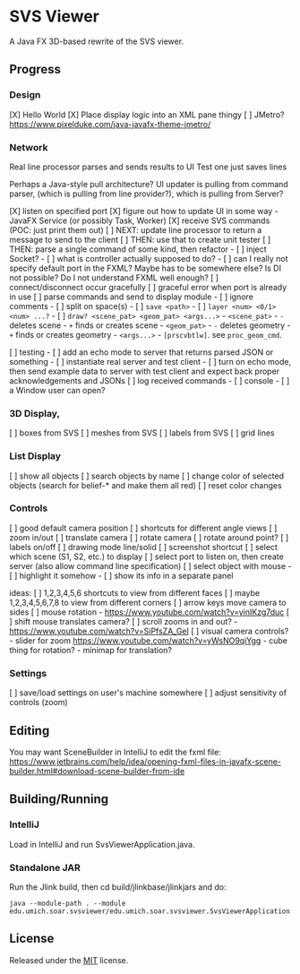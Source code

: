 # SVS Viewer

A Java FX 3D-based rewrite of the SVS viewer.

## Progress

### Design

[X] Hello World
[X] Place display logic into an XML pane thingy
[ ] JMetro? https://www.pixelduke.com/java-javafx-theme-jmetro/

### Network

Real line processor parses and sends results to UI
Test one just saves lines

Perhaps a Java-style pull architecture? UI updater is pulling from command parser, (which is pulling from line provider?), which is pulling from Server?

[X] listen on specified port
[X] figure out how to update UI in some way
	- JavaFX Service (or possibly Task, Worker)
[X] receive SVS commands (POC: just print them out)
[ ] NEXT: update line processor to return a message to send to the client
[ ] THEN: use that to create unit tester
[ ] THEN: parse a single command of some kind, then refactor
	- [ ] inject Socket?
	- [ ] what is controller actually supposed to do?
	- [ ] can I really not specify default port in the FXML? Maybe has to be somewhere else? Is DI not possible? Do I not understand FXML well enough?
[ ] connect/disconnect occur gracefully
[ ] graceful error when port is already in use
[ ] parse commands and send to display module
	- [ ] ignore comments
	- [ ] split on space(s)
	- [ ] `save <path>`
	- [ ] `layer <num> <0/1> <num> ...?`
	- [ ] `draw? <scene_pat> <geom_pat> <args...>`
		- `<scene_pat>`
			- `-` deletes scene
			- `+` finds or creates scene
		- `<geom_pat>`
			- `-` deletes geometry
			- `+` finds or creates geometry
		- `<args...>`
			- `[prscvbtlw]`. see `proc_geom_cmd`.

[ ] testing
	- [ ] add an echo mode to server that returns parsed JSON or something
	- [ ] instantiate real server and test client
	- [ ] turn on echo mode, then send example data to server with test client and expect back proper acknowledgements and JSONs
[ ] log received commands
	- [ ] console
	- [ ] a Window user can open?

### 3D Display,

[ ] boxes from SVS
[ ] meshes from SVS
[ ] labels from SVS
[ ] grid lines

### List Display
[ ] show all objects
[ ] search objects by name
[ ] change color of selected objects (search for belief-* and make them all red)
[ ] reset color changes

### Controls

[ ] good default camera position
[ ] shortcuts for different angle views
[ ] zoom in/out
[ ] translate camera
[ ] rotate camera
[ ] rotate around point?
[ ] labels on/off
[ ] drawing mode line/solid
[ ] screenshot shortcut
[ ] select which scene (S1, S2, etc.) to display
[ ] select port to listen on, then create server (also allow command line specification)
[ ] select object with mouse
	- [ ] highlight it somehow
	- [ ] show its info in a separate panel

ideas:
[ ] 1,2,3,4,5,6 shortcuts to view from different faces
[ ] maybe 1,2,3,4,5,6,7,8 to view from different corners
[ ] arrow keys move camera to sides
[ ] mouse rotation
	- https://www.youtube.com/watch?v=yinIKzg7duc
[ ] shift mouse translates camera?
[ ] scroll zooms in and out?
	- https://www.youtube.com/watch?v=SiPfsZA_GeI
[ ] visual camera controls?
	- slider for zoom https://www.youtube.com/watch?v=yWsNO9qiYgg
	- cube thing for rotation?
	- minimap for translation?

### Settings

[ ] save/load settings on user's machine somewhere
[ ] adjust sensitivity of controls (zoom)

## Editing

You may want SceneBuilder in IntelliJ to edit the fxml file:
https://www.jetbrains.com/help/idea/opening-fxml-files-in-javafx-scene-builder.html#download-scene-builder-from-ide

## Building/Running

### IntelliJ

Load in IntelliJ and run SvsViewerApplication.java.

### Standalone JAR

Run the Jlink build, then cd build/jlinkbase/jlinkjars and do:

```shell
java --module-path . --module edu.umich.soar.svsviewer/edu.umich.soar.svsviewer.SvsViewerApplication
```

## License

Released under the [MIT](https://opensource.org/license/mit) license.
